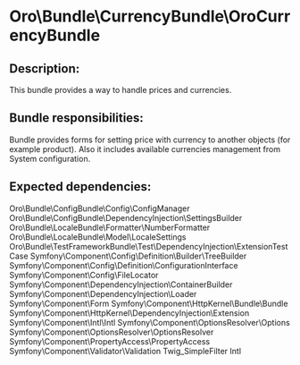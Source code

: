 Oro\Bundle\CurrencyBundle\OroCurrencyBundle
===================================================

Description:
------------

This bundle provides a way to handle prices and currencies.

Bundle responsibilities:
------------------------

Bundle provides forms for setting price with currency to another objects (for example product).
Also it includes available currencies management from System configuration.

Expected dependencies:
----------------------

Oro\Bundle\ConfigBundle\Config\ConfigManager
Oro\Bundle\ConfigBundle\DependencyInjection\SettingsBuilder
Oro\Bundle\LocaleBundle\Formatter\NumberFormatter
Oro\Bundle\LocaleBundle\Model\LocaleSettings
Oro\Bundle\TestFrameworkBundle\Test\DependencyInjection\ExtensionTestCase
Symfony\Component\Config\Definition\Builder\TreeBuilder
Symfony\Component\Config\Definition\ConfigurationInterface
Symfony\Component\Config\FileLocator
Symfony\Component\DependencyInjection\ContainerBuilder
Symfony\Component\DependencyInjection\Loader
Symfony\Component\Form
Symfony\Component\HttpKernel\Bundle\Bundle
Symfony\Component\HttpKernel\DependencyInjection\Extension
Symfony\Component\Intl\Intl
Symfony\Component\OptionsResolver\Options
Symfony\Component\OptionsResolver\OptionsResolver
Symfony\Component\PropertyAccess\PropertyAccess
Symfony\Component\Validator\Validation
Twig_SimpleFilter
Intl
